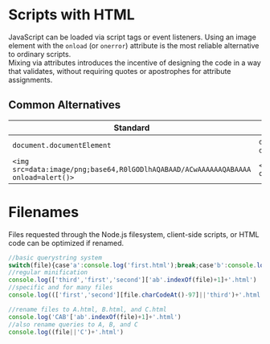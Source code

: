 # Scripts with HTML
JavaScript can be loaded via script tags or event listeners. Using an image element with the `onload` (or `onerror`) attribute is the most reliable alternative to ordinary scripts.  
Mixing via attributes introduces the incentive of designing the code in a way that validates, without requiring quotes or apostrophes for attribute assignments.  
## Common Alternatives
Standard | Substitute
------ | ----------
`document.documentElement` | `document.all[0]` or `document.lastChild`
`<img src=data:image/png;base64,R0lGODlhAQABAAD/ACwAAAAAAQABAAAA onload=alert()>` | `<img src hidden onerror=alert()>`
# Filenames
Files requested through the Node.js filesystem, client-side scripts, or HTML code can be optimized if renamed.
```js
//basic querystring system
switch(file){case'a':console.log('first.html');break;case'b':console.log('second.html');break;default:console.log('third.html')}
//regular minification
console.log(['third','first','second']['ab'.indexOf(file)+1]+'.html')
//specific and for many files
console.log((['first','second'][file.charCodeAt()-97]||'third')+'.html')

//rename files to A.html, B.html, and C.html
console.log('CAB'['ab'.indexOf(file)+1]+'.html')
//also rename queries to A, B, and C
console.log((file||'C')+'.html')
```
